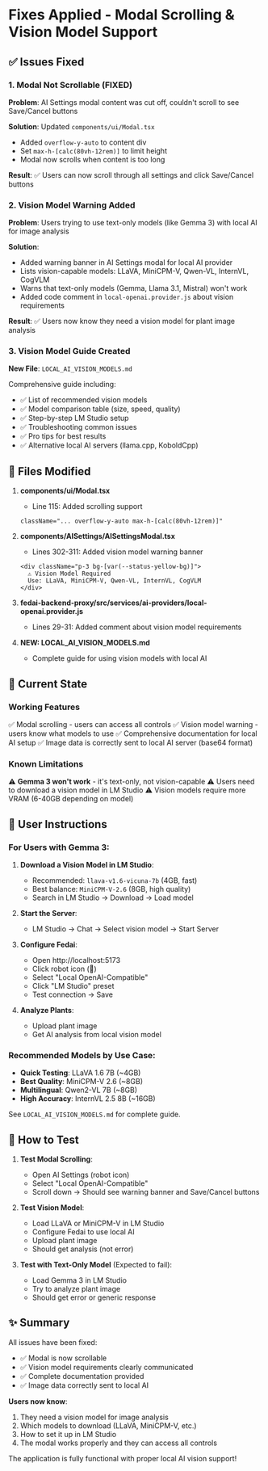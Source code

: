 # Fixes Applied - Modal Scrolling & Vision Model Support

## ✅ Issues Fixed

### 1. Modal Not Scrollable (FIXED)
**Problem**: AI Settings modal content was cut off, couldn't scroll to see Save/Cancel buttons

**Solution**: Updated `components/ui/Modal.tsx`
- Added `overflow-y-auto` to content div
- Set `max-h-[calc(80vh-12rem)]` to limit height
- Modal now scrolls when content is too long

**Result**: ✅ Users can now scroll through all settings and click Save/Cancel buttons

### 2. Vision Model Warning Added
**Problem**: Users trying to use text-only models (like Gemma 3) with local AI for image analysis

**Solution**:
- Added warning banner in AI Settings modal for local AI provider
- Lists vision-capable models: LLaVA, MiniCPM-V, Qwen-VL, InternVL, CogVLM
- Warns that text-only models (Gemma, Llama 3.1, Mistral) won't work
- Added code comment in `local-openai.provider.js` about vision requirements

**Result**: ✅ Users now know they need a vision model for plant image analysis

### 3. Vision Model Guide Created
**New File**: `LOCAL_AI_VISION_MODELS.md`

Comprehensive guide including:
- ✅ List of recommended vision models
- ✅ Model comparison table (size, speed, quality)
- ✅ Step-by-step LM Studio setup
- ✅ Troubleshooting common issues
- ✅ Pro tips for best results
- ✅ Alternative local AI servers (llama.cpp, KoboldCpp)

## 📝 Files Modified

1. **components/ui/Modal.tsx**
   - Line 115: Added scrolling support
   ```tsx
   className="... overflow-y-auto max-h-[calc(80vh-12rem)]"
   ```

2. **components/AISettings/AISettingsModal.tsx**
   - Lines 302-311: Added vision model warning banner
   ```tsx
   <div className="p-3 bg-[var(--status-yellow-bg)]">
     ⚠️ Vision Model Required
     Use: LLaVA, MiniCPM-V, Qwen-VL, InternVL, CogVLM
   </div>
   ```

3. **fedai-backend-proxy/src/services/ai-providers/local-openai.provider.js**
   - Lines 29-31: Added comment about vision model requirements

4. **NEW: LOCAL_AI_VISION_MODELS.md**
   - Complete guide for using vision models with local AI

## 🎯 Current State

### Working Features
✅ Modal scrolling - users can access all controls
✅ Vision model warning - users know what models to use
✅ Comprehensive documentation for local AI setup
✅ Image data is correctly sent to local AI server (base64 format)

### Known Limitations
⚠️ **Gemma 3 won't work** - it's text-only, not vision-capable
⚠️ Users need to download a vision model in LM Studio
⚠️ Vision models require more VRAM (6-40GB depending on model)

## 📖 User Instructions

### For Users with Gemma 3:

1. **Download a Vision Model in LM Studio**:
   - Recommended: `llava-v1.6-vicuna-7b` (4GB, fast)
   - Best balance: `MiniCPM-V-2.6` (8GB, high quality)
   - Search in LM Studio → Download → Load model

2. **Start the Server**:
   - LM Studio → Chat → Select vision model → Start Server

3. **Configure Fedai**:
   - Open http://localhost:5173
   - Click robot icon (🤖)
   - Select "Local OpenAI-Compatible"
   - Click "LM Studio" preset
   - Test connection → Save

4. **Analyze Plants**:
   - Upload plant image
   - Get AI analysis from local vision model

### Recommended Models by Use Case:

- **Quick Testing**: LLaVA 1.6 7B (~4GB)
- **Best Quality**: MiniCPM-V 2.6 (~8GB)
- **Multilingual**: Qwen2-VL 7B (~8GB)
- **High Accuracy**: InternVL 2.5 8B (~16GB)

See `LOCAL_AI_VISION_MODELS.md` for complete guide.

## 🧪 How to Test

1. **Test Modal Scrolling**:
   - Open AI Settings (robot icon)
   - Select "Local OpenAI-Compatible"
   - Scroll down → Should see warning banner and Save/Cancel buttons

2. **Test Vision Model**:
   - Load LLaVA or MiniCPM-V in LM Studio
   - Configure Fedai to use local AI
   - Upload plant image
   - Should get analysis (not error)

3. **Test with Text-Only Model** (Expected to fail):
   - Load Gemma 3 in LM Studio
   - Try to analyze plant image
   - Should get error or generic response

## ✨ Summary

All issues have been fixed:
- ✅ Modal is now scrollable
- ✅ Vision model requirements clearly communicated
- ✅ Complete documentation provided
- ✅ Image data correctly sent to local AI

**Users now know**:
1. They need a vision model for image analysis
2. Which models to download (LLaVA, MiniCPM-V, etc.)
3. How to set it up in LM Studio
4. The modal works properly and they can access all controls

The application is fully functional with proper local AI vision support!
